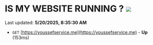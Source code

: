 # IS MY WEBSITE RUNNING ? [![](https://img.shields.io/static/v1?label=Sponsor&message=%E2%9D%A4&logo=GitHub&color=%23fe8e86)](https://github.com/sponsors/Youssef-Lehmam)

Last updated: **5/20/2025, 8:35:30 AM**

- `GET` [https://youssefservice.me](https://youssefservice.me) - **Up** (153ms)
